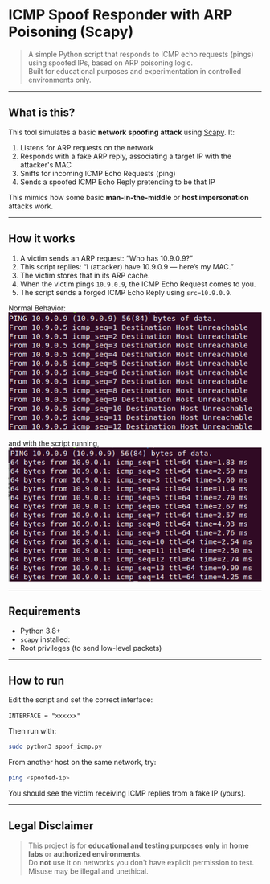 # ICMP Spoof Responder with ARP Poisoning (Scapy)

> A simple Python script that responds to ICMP echo requests (pings) using spoofed IPs, based on ARP poisoning logic.  
> Built for educational purposes and experimentation in controlled environments only.

---

## What is this?

This tool simulates a basic **network spoofing attack** using [Scapy](https://scapy.net/). It:

1. Listens for ARP requests on the network
2. Responds with a fake ARP reply, associating a target IP with the attacker's MAC
3. Sniffs for incoming ICMP Echo Requests (ping)
4. Sends a spoofed ICMP Echo Reply pretending to be that IP

This mimics how some basic **man-in-the-middle** or **host impersonation** attacks work.

---

## How it works

1. A victim sends an ARP request: “Who has 10.9.0.9?”
2. This script replies: “I (attacker) have 10.9.0.9 — here’s my MAC.”
3. The victim stores that in its ARP cache.
4. When the victim pings `10.9.0.9`, the ICMP Echo Request comes to you.
5. The script sends a forged ICMP Echo Reply using `src=10.9.0.9`.

Normal Behavior:
<img src="https://github.com/focarica/ICMP-Spoof/blob/upload-images/img/ping-9-wspoofing.png?raw=true">

and with the script running, 
<img src="https://github.com/focarica/ICMP-Spoof/blob/upload-images/img/ping-9-spoofing.png?raw=true">

---

## Requirements

- Python 3.8+
- `scapy` installed:
- Root privileges (to send low-level packets)

---

## How to run

Edit the script and set the correct interface:

`INTERFACE = "xxxxxx"`

Then run with:

```bash
sudo python3 spoof_icmp.py
```

From another host on the same network, try:

```bash
ping <spoofed-ip>
```

You should see the victim receiving ICMP replies from a fake IP (yours).

---

## Legal Disclaimer

> This project is for **educational and testing purposes only** in **home labs** or **authorized environments**.  
> Do **not** use it on networks you don't have explicit permission to test.  
> Misuse may be illegal and unethical.
